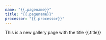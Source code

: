 ```yaml
---
name: "{{.pagename}}"
title: "{{.pagename}}"
processor: "{{.processor}}"
---
```

This is a new gallery page with the title {{.title}}